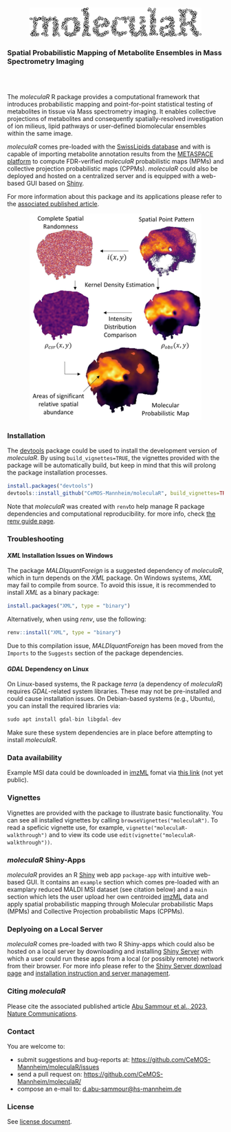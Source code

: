 

<p align="center"><img src="extras/moleculaR-icon1.svg" width="400"></p>

### Spatial Probabilistic Mapping of Metabolite Ensembles in Mass Spectrometry Imaging

<br />
<br />

The _moleculaR_ R package provides a computational framework that introduces probabilistic mapping
and point-for-point statistical testing of metabolites in tissue via Mass spectrometry imaging.
It enables collective projections of metabolites and consequently spatially-resolved investigation
of ion milieus, lipid pathways or user-defined biomolecular ensembles within the same image.

_moleculaR_ comes pre-loaded with the [SwissLipids database](https://www.swisslipids.org) and with is capable of importing metabolite annotation results from the [METASPACE platform](https://metaspace2020.eu/) to compute FDR-verified _moleculaR_ probabilistic maps (MPMs) and collective projection probabilistic maps (CPPMs). _moleculaR_ could also be deployed and hosted on a centralized server and is equipped with a web-based GUI based on [Shiny](https://www.rdocumentation.org/packages/Shiny/versions/1.7.1). 

For more information about this package and its applications please refer to the [associated published article](https://doi.org/10.1038/s41467-023-37394-z). 

<p align="center"><img src="extras/package.jpg" width="400"></p>

### Installation

The [devtools](https://cran.r-project.org/web/packages/devtools/index.html) package could be used to install the development version of _moleculaR_. By using `build_vignettes=TRUE`, the vignettes provided with the package will be automatically build, but keep in mind that this will prolong the package installation processes. 

```r
install.packages("devtools")
devtools::install_github("CeMOS-Mannheim/moleculaR", build_vignettes=TRUE)
```
Note that _moleculaR_ was created with `renv`to help manage R package dependencies and computational reproducibility. for more info, check [the renv guide page](https://rstudio.github.io/renv/articles/renv.html). 

### Troubleshooting
#### _XML_ Installation Issues on Windows

The package _MALDIquantForeign_ is a suggested dependency of _moleculaR_, which in turn 
depends on the _XML_ package. On Windows systems, _XML_ may fail to compile from source. 
To avoid this issue, it is recommended to install _XML_ as a binary package:

```r
install.packages("XML", type = "binary")
```

Alternatively, when using _renv_, use the following:

```r
renv::install("XML", type = "binary")
```

Due to this compilation issue, _MALDIquantForeign_ has been moved from the `Imports` to the 
`Suggests` section of the package dependencies.

#### _GDAL_ Dependency on Linux

On Linux-based systems, the R package _terra_ (a dependency of _moleculaR_) requires _GDAL_-related system libraries. 
These may not be pre-installed and could cause installation issues. On Debian-based systems (e.g., Ubuntu), 
you can install the required libraries via:

```r
sudo apt install gdal-bin libgdal-dev
```

Make sure these system dependencies are in place before attempting to install _moleculaR_.

### Data availability

Example MSI data could be downloaded in [imzML](https://ms-imaging.org/imzml/) fomat via [this link](https://metaspace2020.eu/project/abusammour-2021) (not yet public). 

### Vignettes

Vignettes are provided with the package to illustrate basic functionality. You can see all installed vignettes by calling `browseVignettes("moleculaR")`. To read a speficic vignette use, for example, `vignette("moleculaR-walkthrough")` and to view its code use `edit(vignette("moleculaR-walkthrough"))`. 

### _moleculaR_ Shiny-Apps

_moleculaR_ provides an R [Shiny](https://www.rdocumentation.org/packages/Shiny/versions/1.7.1) web app `package-app` with intuitive web-based GUI. It contains an `example` section which comes pre-loaded with an examplary reduced MALDI MSI dataset (see citation below) and a `main` section which lets the user upload her own centroided [imzML](https://ms-imaging.org/imzml/) data and apply spatial probabilistic mapping through Molecular probabilistic Maps (MPMs) and Collective Projection probabilistic Maps (CPPMs). 

### Deplyoing on a Local Server

_moleculaR_ comes pre-loaded with two R Shiny-apps which could also be hosted on a local server by downloading and installing [Shiny Server](https://www.rstudio.com/products/Shiny/Shiny-server/) with which a user could run these apps from a local (or possibly remote) network from their browser. For more info please refer to the [Shiny Server download page](https://www.rstudio.com/products/Shiny/download-server/) and [installation instruction and server management](https://docs.rstudio.com/Shiny-server/#installation). 


### Citing _moleculaR_

Please cite the associated published article [Abu Sammour et al., 2023, Nature Communications](https://doi.org/10.1038/s41467-023-37394-z).


### Contact

You are welcome to:

* submit suggestions and bug-reports at: <https://github.com/CeMOS-Mannheim/moleculaR/issues>
* send a pull request on: <https://github.com/CeMOS-Mannheim/moleculaR/>
* compose an e-mail to: <d.abu-sammour@hs-mannheim.de>

### License

See [license document](LICENSE.md).



